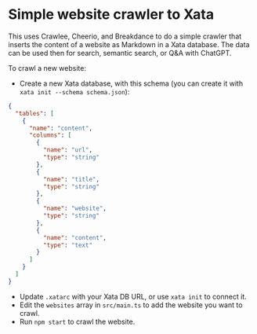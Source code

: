 # Simple website crawler to Xata

This uses Crawlee, Cheerio, and Breakdance to do a simple crawler that inserts the content of a website as Markdown in a Xata database. The data can be used then for search, semantic search, or Q&A with ChatGPT.

To crawl a new website:

* Create a new Xata database, with this schema (you can create it with `xata init --schema schema.json`):

```json
{
  "tables": [
    {
      "name": "content",
      "columns": [
        {
          "name": "url",
          "type": "string"
        },
        {
          "name": "title",
          "type": "string"
        },
        {
          "name": "website",
          "type": "string"
        },
        {
          "name": "content",
          "type": "text"
        }
      ]
    }
  ]
}
```
* Update `.xatarc` with your Xata DB URL, or use `xata init` to connect it.
* Edit the `websites` array in `src/main.ts` to add the website you want to crawl.
* Run `npm start` to crawl the website.